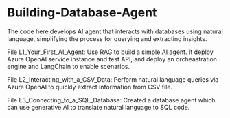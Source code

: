 # Building-Database-Agent

The code here develops AI agent that interacts with databases using natural language, simplifying the process for querying and extracting insights. 

File L1_Your_First_AI_Agent:
Use RAG to build a simple AI agent. It deploy Azure OpenAI service instance and test API, and deploy an orcheastration engine and LangChain to enable scenarios. 

File L2_Interacting_with_a_CSV_Data:
Perform natural language queries via Azure OpenAI to quickly extract information from CSV file. 

File L3_Connecting_to_a_SQL_Database:
Created a database agent which can use generative AI to translate natural language to SQL code.